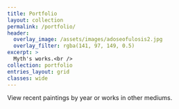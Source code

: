 ```yaml
---
title: Portfolio
layout: collection
permalink: /portfolio/
header:
  overlay_image: /assets/images/adoseofulosis2.jpg
  overlay_filter: rgba(141, 97, 149, 0.5)
excerpt: >
  Myth's works.<br />
collection: portfolio
entries_layout: grid
classes: wide
---
```

View recent paintings by year or works in other mediums.
